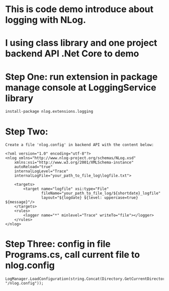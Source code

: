 # This is code demo introduce about logging with NLog.
# I using class library and one project backend API .Net Core to demo

# Step One: run extension in package manage console at LoggingService library
    install-package nlog.extensions.logging
# Step Two:
    Create a file 'nlog.config' in backend API with the content below:

    <?xml version="1.0" encoding="utf-8"?>
    <nlog xmlns="http://www.nlog-project.org/schemas/NLog.xsd"
        xmlns:xsi="http://www.w3.org/2001/XMLSchema-instance"
        autoReload="true"
        internalLogLevel="Trace"
        internalLogFile="your_path_to_file_log\logfile.txt">

        <targets>
            <target name="logfile" xsi:type="File"
                    fileName="your_path_to_file_log/${shortdate}_logfile"
                    layout="${logdate} ${level: uppercase=true} ${message}"/>
        </targets>
        <rules>
            <logger name="*" minlevel="Trace" writeTo="file"></logger>
        </rules>
    </nlog>
    
# Step Three: config in file Programs.cs, call current file to nlog.config
    LogManager.LoadConfiguration(string.Concat(Directory.GetCurrentDirectory(), "/nlog.config"));